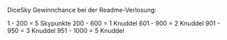 DiceSky
Gewinnchance bei der Readme-Verlosung:

  1 -  200 = 5 Skypunkte
200 -  600 = 1 Knuddel
601 -  900 = 2 Knuddel
901 -  950 = 3 Knuddel
951 - 1000 = 5 Knuddel
